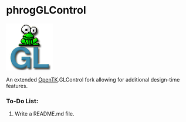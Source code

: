 phrogGLControl
======

![phrogGLControl logo](Logo.png)

An extended [OpenTK](https://opentk.github.io/).GLControl fork allowing for additional design-time features.

### To-Do List:
   1. Write a README.md file.
